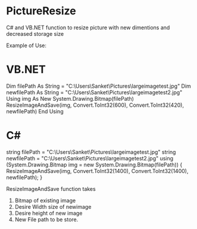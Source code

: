 # PictureResize
C# and VB.NET function to resize picture with new dimentions and decreased storage size

Example of Use:
# VB.NET

Dim filePath As String = "C:\Users\Sanket\Pictures\largeimagetest.jpg"
Dim newfilePath As String = "C:\Users\Sanket\Pictures\largeimagetest2.jpg"
Using img As New System.Drawing.Bitmap(filePath)
      ResizeImageAndSave(img, Convert.ToInt32(600), Convert.ToInt32(420), newfilePath)
End Using


# C# 

string filePath = "C:\Users\Sanket\Pictures\largeimagetest.jpg"
string newfilePath  = "C:\Users\Sanket\Pictures\largeimagetest2.jpg"
using (System.Drawing.Bitmap img = new System.Drawing.Bitmap(filePath))
{
    ResizeImageAndSave(img, Convert.ToInt32(1400), Convert.ToInt32(1400), newfilePath);
}

ResizeImageAndSave function takes
1. Bitmap of existing image
2. Desire Width size of newimage
3. Desire height of new image
4. New File path to be store.
